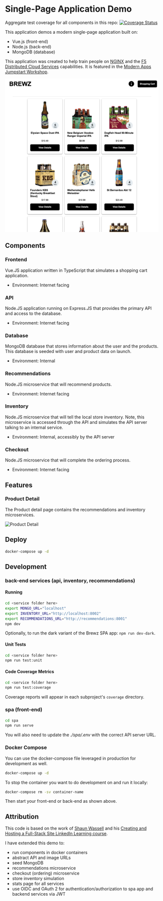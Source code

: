 # Single-Page Application Demo

Aggregate test coverage for all components in this repo: [![Coverage Status](https://coveralls.io/repos/github/f5devcentral/spa-demo-app/badge.svg?branch=main)](https://coveralls.io/github/f5devcentral/spa-demo-app?branch=main)

This application demos a modern single-page application built on:

- Vue.js (front-end)
- Node.js (back-end)
- MongoDB (database)

This application was created to help train people on [NGINX](https://www.nginx.com/) and the [F5 Distributed Cloud Services](https://www.f5.com/cloud) capabilities. It is featured in the [Modern Apps Jumpstart Workshop](https://github.com/f5devcentral/modern_app_jumpstart_workshop).

![Brewz Site](./assets/demo_brewz.png)

## Components

### Frontend

Vue.JS application written in TypeScript that simulates a shopping cart application.

- Environment: Internet facing

### API

Node.JS application running on Express.JS that provides the primary API and access to the database.

- Environment: Internet facing

### Database

MongoDB database that stores information about the user and the products.  This database is seeded with user and product data on launch.

- Environment: Internal

### Recommendations

Node.JS microservice that will recommend products.

- Environment: Internet facing

### Inventory

Node.JS microservice that will tell the local store inventory.  Note, this microservice is accessed through the API and simulates the API server talking to an internal service.

- Environment: Internal, accessibly by the API server

### Checkout

Node.JS microservice that will complete the ordering process.

- Environment: Internet facing

## Features

### Product Detail

The Product detail page contains the recommendations and inventory microservices.

![Product Detail](./assets/features.png)

## Deploy

```bash
docker-compose up -d
```

## Development

### back-end services (api, inventory, recommendations)

#### Running

```bash
cd <service folder here>
export MONGO_URL="localhost"
export INVENTORY_URL="http://localhost:8002"
export RECOMMENDATIONS_URL="http://recommendations:8001"
npm dev
```

Optionally, to run the dark variant of the Brewz SPA app: `npm run dev-dark`.

#### Unit Tests

```bash
cd <service folder here>
npm run test:unit
```

#### Code Coverage Metrics

```bash
cd <service folder here>
npm run test:coverage
```

Coverage reports will appear in each subproject's `coverage` directory.

### spa (front-end)

```bash
cd spa
npm run serve
```

You will also need to update the *./spa/.env* with the correct API server URL.

### Docker Compose

You can use the docker-compose file leveraged in production for development as well.

```bash
docker-compose up -d
```

To stop the container you want to do development on and run it locally:

```bash
docker-compose rm -sv container-name
```

Then start your front-end or back-end as shown above.

## Attribution

This code is based on the work of [Shaun Wassell](https://www.linkedin.com/in/shaun-wassell?trk=lil_course&lipi=urn%3Ali%3Apage%3Ad_learning_content%3BEJRJvvk4SzmhYz%2Bf1ZJBUw%3D%3D&licu=urn%3Ali%3Acontrol%3Ad_learning_content-view_on_linkedin) and his [Creating and Hosting a Full-Stack Site LinkedIn Learning course](https://www.linkedin.com/learning/vue-js-creating-and-hosting-a-full-stack-site/).

I have extended this demo to:

- run components in docker containers
- abstract API and image URLs
- seed MongoDB
- recommendations microservice
- checkout (ordering) microservice
- store inventory simulation  
- stats page for all services
- use OIDC and OAuth 2 for authentication/authorization to spa app and backend services via JWT
